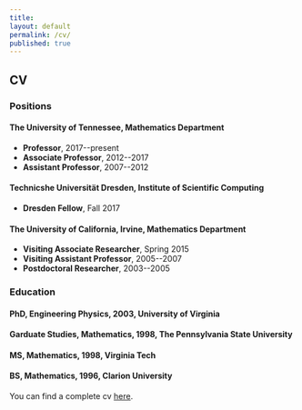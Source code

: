 ```yaml
---
title:
layout: default
permalink: /cv/
published: true
---
```


## CV

### Positions

#### The University of Tennessee, Mathematics Department 
- **Professor**, 2017--present
- **Associate Professor**, 2012--2017
- **Assistant Professor**, 2007--2012

#### Technicshe Universität Dresden, Institute of Scientific Computing
- **Dresden Fellow**, Fall 2017


#### The University of California, Irvine, Mathematics Department 
- **Visiting Associate Researcher**, Spring 2015
- **Visiting Assistant Professor**, 2005--2007
- **Postdoctoral Researcher**, 2003--2005


### Education

#### PhD, Engineering Physics, 2003, University of Virginia

#### Garduate Studies, Mathematics, 1998, The Pennsylvania State University

#### MS, Mathematics, 1998, Virginia Tech

#### BS, Mathematics, 1996, Clarion University

You can find a complete cv [here](https://github.com/stevenmwise/stevenmwise.github.io/blob/master/files/CV/vitae.pdf).



